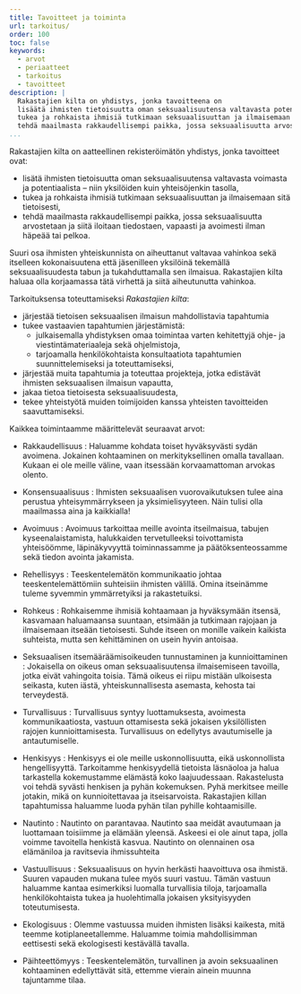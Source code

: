 ```yaml
---
title: Tavoitteet ja toiminta
url: tarkoitus/
order: 100
toc: false
keywords:
  - arvot
  - periaatteet
  - tarkoitus
  - tavoitteet
description: |
  Rakastajien kilta on yhdistys, jonka tavoitteena on
  lisäätä ihmisten tietoisuutta oman seksuaalisuutensa valtavasta potentiaalista,
  tukea ja rohkaista ihmisiä tutkimaan seksuaalisuuttan ja ilmaisemaan sitä tietoisesti sekä
  tehdä maailmasta rakkaudellisempi paikka, jossa seksuaalisuutta arvostetaan ja siitä iloitaan tiedostaen, vapaasti ja avoimesti ilman häpeää tai pelkoa.
...
```


Rakastajien kilta on aatteellinen rekisteröimätön yhdistys, jonka tavoitteet ovat:

- lisätä ihmisten tietoisuutta oman seksuaalisuutensa valtavasta voimasta ja potentiaalista – niin yksilöiden kuin yhteisöjenkin tasolla,
- tukea ja rohkaista ihmisiä tutkimaan seksuaalisuuttan ja ilmaisemaan sitä tietoisesti,
- tehdä maailmasta rakkaudellisempi paikka, jossa seksuaalisuutta arvostetaan ja siitä iloitaan tiedostaen, vapaasti ja avoimesti ilman häpeää tai pelkoa.

Suuri osa ihmisten yhteiskunnista on aiheuttanut valtavaa vahinkoa sekä itselleen kokonaisuutena että jäsenilleen yksilöinä tekemällä seksuaalisuudesta tabun ja tukahduttamalla sen ilmaisua.
Rakastajien kilta haluaa olla korjaamassa tätä virhettä ja siitä aiheutunutta vahinkoa.

Tarkoituksensa toteuttamiseksi *Rakastajien kilta*:

- järjestää tietoisen seksuaalisen ilmaisun mahdollistavia tapahtumia
- tukee vastaavien tapahtumien järjestämistä:
  - julkaisemalla yhdistyksen omaa toimintaa varten kehitettyjä ohje- ja viestintämateriaaleja sekä ohjelmistoja,
  - tarjoamalla henkilökohtaista konsultaatiota tapahtumien suunnittelemiseksi ja toteuttamiseksi,
- järjestää muita tapahtumia ja toteuttaa projekteja, jotka edistävät ihmisten seksuaalisen ilmaisun vapautta,
- jakaa tietoa tietoisesta seksuaalisuudesta,
- tekee yhteistyötä muiden toimijoiden kanssa yhteisten tavoitteiden saavuttamiseksi.

Kaikkea toimintaamme määrittelevät seuraavat arvot:

- Rakkaudellisuus
: Haluamme kohdata toiset hyväksyvästi sydän avoimena.
    Jokainen kohtaaminen on merkityksellinen omalla tavallaan.
    Kukaan ei ole meille väline, vaan itsessään korvaamattoman arvokas olento.

- Konsensuaalisuus
: Ihmisten seksuaalisen vuorovaikutuksen tulee aina perustua yhteisymmärrykseen ja yksimielisyyteen.
    Näin tulisi olla maailmassa aina ja kaikkialla!

- Avoimuus
: Avoimuus tarkoittaa meille avointa itseilmaisua, tabujen kyseenalaistamista, halukkaiden tervetulleeksi toivottamista yhteisöömme, läpinäkyvyyttä toiminnassamme ja päätöksenteossamme sekä tiedon avointa jakamista.

- Rehellisyys
: Teeskentelemätön kommunikaatio johtaa teeskentelemättömiin suhteisiin ihmisten välillä.
    Omina itseinämme tuleme syvemmin ymmärretyiksi ja rakastetuiksi.

- Rohkeus
: Rohkaisemme ihmisiä kohtaamaan ja hyväksymään itsensä, kasvamaan haluamaansa suuntaan, etsimään ja tutkimaan rajojaan ja ilmaisemaan itseään tietoisesti.
    Suhde itseen on monille vaikein kaikista suhteista, mutta sen kehittäminen on usein hyvin antoisaa.

- Seksuaalisen itsemääräämisoikeuden tunnustaminen ja kunnioittaminen
: Jokaisella on oikeus oman seksuaalisuutensa ilmaisemiseen tavoilla, jotka eivät vahingoita toisia.
    Tämä oikeus ei riipu mistään ulkoisesta seikasta, kuten iästä, yhteiskunnallisesta asemasta, kehosta tai terveydestä.

- Turvallisuus
: Turvallisuus syntyy luottamuksesta, avoimesta kommunikaatiosta, vastuun ottamisesta sekä jokaisen yksilöllisten rajojen kunnioittamisesta.
    Turvallisuus on edellytys avautumiselle ja antautumiselle.

- Henkisyys
: Henkisyys ei ole meille uskonnollisuutta, eikä uskonnollista hengellisyyttä.
    Tarkoitamme henkisyydellä tietoista läsnäoloa ja halua tarkastella kokemustamme elämästä koko laajuudessaan.
    Rakastelusta voi tehdä syvästi henkisen ja pyhän kokemuksen.
    Pyhä merkitsee meille jotakin, mikä on kunnioitettavaa ja itseisarvoista.
    Rakastajien killan tapahtumissa haluamme luoda pyhän tilan pyhille kohtaamisille.

- Nautinto
: Nautinto on parantavaa.
    Nautinto saa meidät avautumaan ja luottamaan toisiimme ja elämään yleensä.
    Askeesi ei ole ainut tapa, jolla voimme tavoitella henkistä kasvua.
    Nautinto on olennainen osa elämäniloa ja ravitsevia ihmissuhteita

- Vastuullisuus
: Seksuaalisuus on hyvin herkästi haavoittuva osa ihmistä.
    Suuren vapauden mukana tulee myös suuri vastuu.
    Tämän vastuun haluamme kantaa esimerkiksi luomalla turvallisia tiloja, tarjoamalla henkilökohtaista tukea ja huolehtimalla jokaisen yksityisyyden toteutumisesta.

- Ekologisuus
: Olemme vastuussa muiden ihmisten lisäksi kaikesta, mitä teemme kotiplaneetallemme.
    Haluamme toimia mahdollisimman eettisesti sekä ekologisesti kestävällä tavalla.

- Päihteettömyys
: Teeskentelemätön, turvallinen ja avoin seksuaalinen kohtaaminen edellyttävät sitä, ettemme vierain ainein muunna tajuntamme tilaa.
